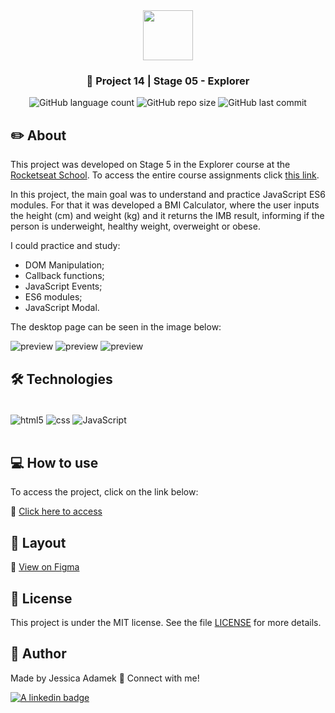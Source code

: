 <div align="center">
   <img src="https://github.com/jeadamek/rocketMovies_backend/assets/78454317/bee3ecf0-0193-4c38-9bec-004d1a679227" width="80px"/>
</div>
<h3 align="center">🚀 Project 14 | Stage 05 - Explorer</h3>

<div align="center">
  <img alt="GitHub language count" src="https://img.shields.io/github/languages/count/jeadamek/bmi-calculator">

  <img alt="GitHub repo size" src="https://img.shields.io/github/repo-size/jeadamek/bmi-calculator">
  
  <img alt="GitHub last commit" src="https://img.shields.io/github/last-commit/jeadamek/bmi-calculator?color=%231280BF">

 <!-- <a href="https://jeadamek.github.io/bmi-calculator/"> ▶️ Access Project </a> -->
</div>  

## ✏️ About

This project was developed on Stage 5 in the Explorer course at the [Rocketseat School](https://www.rocketseat.com.br/). To access the entire course assignments click [this link](https://github.com/jeadamek/explorer-rocketseat). 


In this project, the main goal was to understand and practice JavaScript ES6 modules. For that it was developed a BMI Calculator, where the user inputs the height (cm) and weight (kg) and it returns the IMB result, informing if the person is underweight,  healthy weight, overweight or obese. 

I could practice and study:

- DOM Manipulation;
- Callback functions;
- JavaScript Events;
- ES6 modules;
- JavaScript Modal.

The desktop page can be seen in the image below:
<br/>

![preview](https://user-images.githubusercontent.com/78454317/215364703-8e3248f9-aa1e-4fe4-a033-1e18ca90aee0.png)
![preview](https://user-images.githubusercontent.com/78454317/215364858-b79957ec-917f-4dbc-a7aa-efa3c127c21f.png)
![preview](https://user-images.githubusercontent.com/78454317/215364882-42c863fd-9e4b-4184-a0f3-72cd19f560f0.png)

## 🛠️ Technologies

<div style="display: inline_block"><br/>
  <img align="center" alt="html5" src="https://img.shields.io/badge/HTML5-E34F26?style=for-the-badge&logo=html5&logoColor=white" />
  <img align="center" alt="css" src="https://img.shields.io/badge/CSS3-1572B6?style=for-the-badge&logo=css3&logoColor=white" />
  <img align="center" alt="JavaScript" src="https://img.shields.io/badge/JavaScript-323330?style=for-the-badge&logo=javascript&logoColor=F7DF1E" />
</div>
</br>


## 💻 How to use

To access the project, click on the link below:

🔗 [Click here to access](https://jeadamek.github.io/bmi-calculator/)


## 🎨 Layout
🔗 [View on Figma](https://www.figma.com/file/Zb5pnekJaECQU6t0o4A9Z1/IMC-(Copy)?node-id=6%3A4&t=b6xcNQqyadjFOKZx-1)


## 📝 License

This project is under the MIT license. See the file [LICENSE](LICENSE) for more details.


## 🎯 Author

<p>
	Made by Jessica Adamek &#128075 Connect with me! 	
</p>
<div>
  <a href="https://www.linkedin.com/in/jessica-adamek/" target="_blank">
    <img src="https://img.shields.io/badge/LinkedIn-0077B5?style=for-the-badge&logo=linkedin&logoColor=white" alt="A linkedin badge">
  </a>  
</div>
